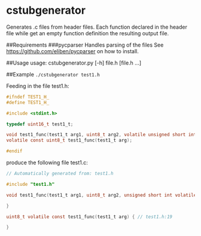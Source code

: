 cstubgenerator
==============
Generates .c files from header files. Each function declared in the header file while get an empty function definition the resulting output file.

##Requirements
###pycparser
Handles parsing of the files
See https://github.com/eliben/pycparser on how to install.

##Usage
usage: cstubgenerator.py [-h] file.h [file.h ...]

##Example
`./cstubgenerator test1.h`

Feeding in the file test1.h:
```c
#ifndef TEST1_H_
#define TEST1_H_

#include <stdint.h>

typedef uint16_t test1_t;

void test1_func(test1_t arg1, uint8_t arg2, volatile unsigned short int arg3);
volatile const uint8_t test1_func(test1_t arg);

#endif
```
produce the following file test1.c:
```c
// Automatically generated from: test1.h

#include "test1.h"

void test1_func(test1_t arg1, uint8_t arg2, unsigned short int volatile arg3) { // test1.h:18

}

uint8_t volatile const test1_func(test1_t arg) { // test1.h:19

}

```
